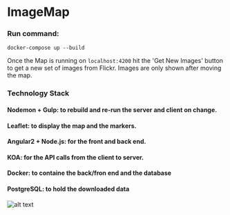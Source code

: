 # ImageMap

### Run command:
`docker-compose up --build`

Once the Map is running on `localhost:4200` hit the 'Get New Images' button to get a new set of images from Flickr.
Images are only shown after moving the map.

### Technology Stack

#### Nodemon + Gulp: to rebuild and re-run the server and client on change.
#### Leaflet: to display the map and the markers.
#### Angular2 + Node.js: for the front and back end.
#### KOA: for the API calls from the client to server.
#### Docker: to containe the back/fron end and the database
#### PostgreSQL: to hold the downloaded data


![alt text](https://github.com/Angelo404/ImageMap/blob/master/img1.png?raw=true)

